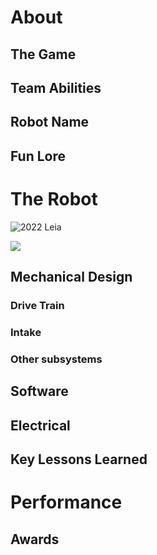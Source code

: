 # About

## The Game

## Team Abilities

## Robot Name

## Fun Lore

# The Robot

![2022 Leia](https://i.imgur.com/FHnJAtYh.jpg)

![](https://www.youtube.com/watch?v=iTIU9P9rk2M)
## Mechanical Design

### Drive Train

### Intake

### Other subsystems

## Software

## Electrical

## Key Lessons Learned

# Performance

## Awards
